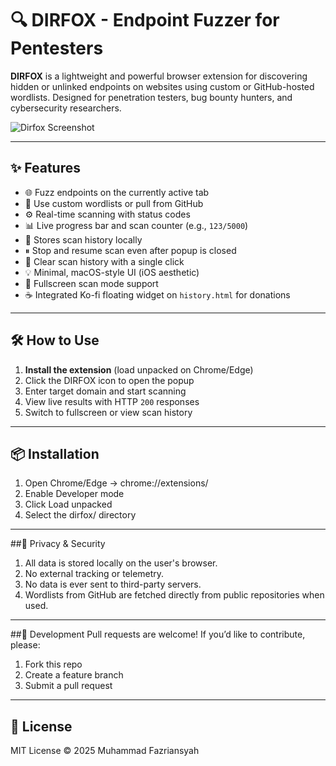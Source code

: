 # 🔍 DIRFOX - Endpoint Fuzzer for Pentesters

**DIRFOX** is a lightweight and powerful browser extension for discovering hidden or unlinked endpoints on websites using custom or GitHub-hosted wordlists. Designed for penetration testers, bug bounty hunters, and cybersecurity researchers.

![Dirfox Screenshot](images/screenshot.png)

---

## ✨ Features

- 🌐 Fuzz endpoints on the currently active tab
- 📁 Use custom wordlists or pull from GitHub
- ⚙️ Real-time scanning with status codes
- 📊 Live progress bar and scan counter (e.g., `123/5000`)
- 💾 Stores scan history locally
- ⏸ Stop and resume scan even after popup is closed
- 🧼 Clear scan history with a single click
- 💡 Minimal, macOS-style UI (iOS aesthetic)
- 🔄 Fullscreen scan mode support
- ☕ Integrated Ko-fi floating widget on `history.html` for donations

---

## 🛠️ How to Use

1. **Install the extension** (load unpacked on Chrome/Edge)
2. Click the DIRFOX icon to open the popup
3. Enter target domain and start scanning
4. View live results with HTTP `200` responses
5. Switch to fullscreen or view scan history

---

## 📦 Installation
1. Open Chrome/Edge → chrome://extensions/
2. Enable Developer mode
3. Click Load unpacked
4. Select the dirfox/ directory

---

##🔐 Privacy & Security
1. All data is stored locally on the user's browser.
2. No external tracking or telemetry.
3. No data is ever sent to third-party servers.
4. Wordlists from GitHub are fetched directly from public repositories when used.

---

##🧪 Development
Pull requests are welcome! If you’d like to contribute, please:
1. Fork this repo
2. Create a feature branch
3. Submit a pull request

---

## 📜 License
MIT License © 2025 Muhammad Fazriansyah
